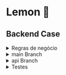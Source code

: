 # Lemon 🍋
## Backend Case

<details>
<summary>Regras de negócio</summary>

### Critérios de Elegibilidade

- Classe de consumo da cliente
    - Possíveis Valores: Comercial, Residencial, Industrial, Poder Público, e Rural.
    - Elegíveis: Comercial, Residencial e Industrial.
- Modalidade tarifária
    - Possíveis Valores: Branca, Azul, Verde, e Convencional.
    - Elegíveis: Convencional, Branca.
- Consumo mínimo do cliente
    - O cálculo deve ser feito utilizando a média dos 12 valores mais recentes do histórico de consumo.
        - Clientes com tipo de conexão Monofásica só são elegíveis caso tenham consumo médio acima de 400 kWh.
        - Clientes com tipo de conexão Bifásica só são elegíveis caso tenham consumo médio acima de 500 kWh.
        - Clientes com tipo de conexão Trifásica só são elegíveis caso tenham consumo médio acima de 750 kWh.
- Para calcular a projeção da **economia anual** de CO2, considere que para serem gerados 1000 kWh no Brasil são emitidos em média 84kg de CO2.
</details>

<details>
<summary>main Branch</summary>
</details>

<details>
<summary>api Branch</summary>
</details>

<details>
<summary>Testes</summary>
</details>